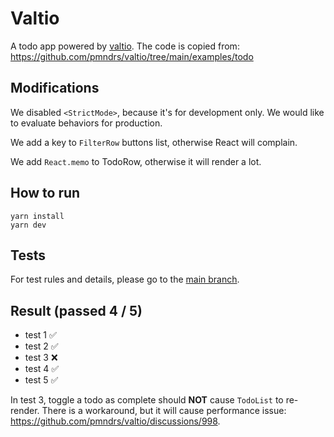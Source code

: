 # Valtio

A todo app powered by [valtio](https://github.com/pmndrs/valtio).
The code is copied from: https://github.com/pmndrs/valtio/tree/main/examples/todo

## Modifications

We disabled `<StrictMode>`, because it's for development only. We would like to evaluate behaviors for production.

We add a key to `FilterRow` buttons list, otherwise React will complain.

We add `React.memo` to TodoRow, otherwise it will render a lot.

## How to run

```
yarn install
yarn dev
```

## Tests

For test rules and details, please go to the <a href="https://github.com/tylerlong/todo-state-management" target="_blank">main branch</a>.

## Result (passed 4 / 5)

- test 1 ✅
- test 2 ✅
- test 3 ❌
- test 4 ✅
- test 5 ✅

In test 3, toggle a todo as complete should **NOT** cause `TodoList` to re-render.
There is a workaround, but it will cause performance issue: https://github.com/pmndrs/valtio/discussions/998.
